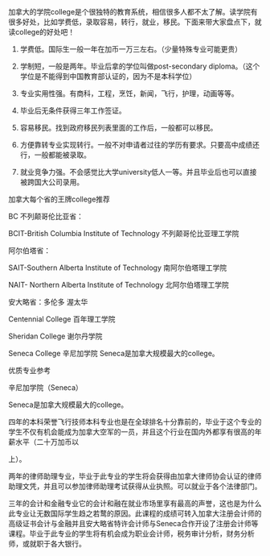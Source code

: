 加拿大的学院college是个很独特的教育系统，相信很多人都不太了解。读学院有很多好处，比如学费低，录取容易，转行，就业，移民。下面来带大家盘点下，就读college的好处吧！

1. 学费低。国际生一般一年在加币一万三左右。（少量特殊专业可能更贵）

2. 学制短，一般是两年。毕业后拿的学位叫做post-secondary diploma。（这个学位是不能得到中国教育部认证的，因为不是本科学位）

3. 专业实用性强。有商科，工程，烹饪，新闻，飞行，护理，动画等等。

4. 毕业后无条件获得三年工作签证。

5. 容易移民。找到政府移民列表里面的工作后，一般都可以移民。

6. 方便靠转专业实现转行。一般不对申请者过往的学历有要求。只要高中成绩还行，一般都能被录取。

7. 就业竞争力强。不会感觉比大学university低人一等。并且毕业后也可以直接被跨国大公司录用。


加拿大每个省的王牌college推荐

BC 不列颠哥伦比亚省：

BCIT-British Columbia Institute of Technology 不列颠哥伦比亚理工学院

阿尔伯塔省：

SAIT-Southern Alberta Institute of Technology 南阿尔伯塔理工学院

NAIT- Northern Alberta Institute of Technology 北阿尔伯塔理工学院

安大略省：多伦多 渥太华 

Centennial College 百年理工学院

Sheridan College 谢尔丹学院

Seneca College 辛尼加学院 Seneca是加拿大规模最大的college。


优质专业参考

辛尼加学院（Seneca）

Seneca是加拿大规模最大的college。

四年的本科荣誉飞行技师本科专业也是在全球排名十分靠前的，毕业于这个专业的学生不仅有机会能成为加拿大空军的一员，并且这个行业在国内外都享有很高的年薪水平（二十万加币以

上）。

两年的律师助理专业，毕业于此专业的学生将会获得由加拿大律师协会认证的律师助理文凭，并且可以参加律师助理考试获得从业执照。可以就业于各个法律部门。

三年的会计和金融专业它的会计和融在就业市场里享有最高的声誉，这也是为什么此专业让无数国际学生趋之若鹜的原因。此课程的成绩可转入加拿大注册会计师的高级证书会计与金融并且安大略省特许会计师与Seneca合作开设了注册会计师等课程。毕业于此专业的学生将有机会成为职业会计师，税务审计分析，财务分析师，或就职于各大银行。


